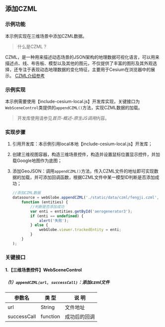 ## 添加CZML

### 示例功能

本示例实现在三维场景中添加CZML数据。

> 什么是CZML？

CZML，是一种用来描述动态场景的JSON架构的地理数据可视化语言，可以用来描述点、线、布告板、模型以及其他的图元，不仅提供了丰富的图形及其外观选择，还专注于表现动态地理数据的变化特征，主要用于Cesium在浏览器中的展示。
<a href="https://github.com/AnalyticalGraphicsInc/czml-writer/wiki/CZML-Structure" target="_blank">CZML介绍参考</a>

### 示例实现

本示例需要使用【include-cesium-local.js】开发库实现，关键接口为`WebSceneControl`类提供的`appendCZML()`方法，实现CZML数据的加载。

> 开发库使用请参见*首页-概述-原生JS调用*内容。

### 实现步骤

1. 引用开发库：本示例引用local本地【include-cesium-local.js】开发库；

2. 创建三维视图容器，构造三维场景控件，构造并设置鼠标位置显示控件，并加载Google地图作为底图；

3. 添加GeoJSON：调用`appendCZML()`方法，传入CZML文件的地址即可实现数据的加载，并可添加回调函数，根据CZML文件中某一模型ID判断是否添加成功；

    ``` javascript
    //添加CZML数据
    datasource = webGlobe.appendCZML('./static/data/czml/fengji.czml',
        function (entities) {
            //判断是否添加成功
            var enti = entities.getById('aerogenerator3');
            if (enti == undefined) {
                alert('失败');
            } else {
                webGlobe.viewer.trackedEntity = enti;
            }
        }
    );
    ```

### 关键接口

#### 1.【三维场景控件】WebSceneControl

##### （1）`appendCZML(url, successCall)`：添加czml文件

|参数名|类 型|说 明|
|-|-|-|
|url|String|文件地址|
|successCall|function|成功后的回调|
